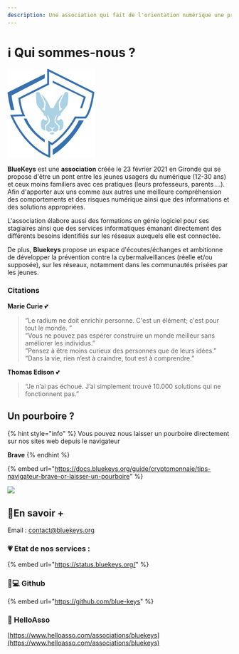 ```yaml
---
description: Une association qui fait de l'orientation numérique une priorité
---
```


# ℹ️ Qui sommes-nous ?

![](<.gitbook/assets/logox200 (2) (3) (3) (3) (3).png>)

**BlueKeys** est une **association** créée le 23 février 2021 en Gironde qui se propose d'être un pont entre les  jeunes usagers du numérique (12-30 ans) et ceux moins familiers avec ces pratiques (leurs professeurs, parents ...). Afin d'apporter aux uns comme aux autres une meilleure compréhension des comportements et des risques numérique ainsi que des informations et des solutions appropriées.

L'association élabore aussi des formations en génie logiciel pour ses stagiaires ainsi que des services informatiques émanant directement des différents besoins identifiés sur les réseaux auxquels elle est connectée.&#x20;

De plus, **Bluekeys** propose un espace d'écoutes/échanges et ambitionne de développer la prévention contre la cybermalveillances (réelle et/ou supposée), sur les réseaux, notamment dans les communautés prisées par les jeunes.&#x20;

### Citations

**Marie Curie** 💕

> ”Le radium ne doit enrichir personne. C'est un élément; c'est pour tout le monde. ”\
> ”Vous ne pouvez pas espérer construire un monde meilleur sans améliorer les individus.”\
> ”Pensez à être moins curieux des personnes que de leurs idées.”\
> ”Dans la vie, rien n’est à craindre, tout est à comprendre.”

**Thomas Edison** 💕

> “Je n’ai pas échoué. J’ai simplement trouvé 10.000 solutions qui ne fonctionnent pas.”

## Un pourboire ?

{% hint style="info" %}
Vous pouvez nous laisser un pourboire directement sur nos sites web depuis le navigateur

**Brave**
{% endhint %}

{% embed url="https://docs.bluekeys.org/guide/cryptomonnaie/tips-navigateur-brave-or-laisser-un-pourboire" %}

![](<.gitbook/assets/image (3) (1).png>)

## 🔗En savoir +

Email : contact@bluekeys.org

### 💗 Etat de nos services :

{% embed url="https://status.bluekeys.org/" %}

### 👨💻 Github

{% embed url="https://github.com/blue-keys" %}

### 🎁 HelloAsso

[https://www.helloasso.com/associations/bluekeys](https://www.helloasso.com/associations/bluekeys)

